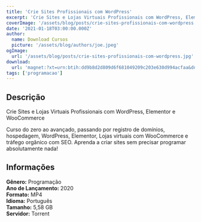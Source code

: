 ```yaml
---
title: 'Crie Sites Profissionais com WordPress'
excerpt: 'Crie Sites e Lojas Virtuais Profissionais com WordPress, Elementor e WooCommerce  Curso do zero ao avançado, passando por registro de domínios, hospedagem, WordPress, Elementor, Lojas virtuais com WooCommerce e tráfego orgânico com SEO. Aprenda a criar sites sem precisar programar absolutame'
coverImage: '/assets/blog/posts/crie-sites-profissionais-com-wordpress.jpg'
date: '2021-01-18T03:00:00.000Z'
author:
  name: Download Cursos
  picture: '/assets/blog/authors/joe.jpeg'
ogImage:
  url: '/assets/blog/posts/crie-sites-profissionais-com-wordpress.jpg'
download:
  url: 'magnet:?xt=urn:btih:dd9b8d2d809d6f681049209c203e630d994acfaa&dn=1%20Curso%20WordPress%20-%20RockeWP&tr=udp%3a%2f%2ftracker.openbittorrent.com%3a1337%2fannounce&tr=udp%3a%2f%2ftracker.opentrackr.org%3a1337%2fannounce'
tags: ['programacao']
---
```

<h2>Descrição</h2>
<p>Crie Sites e Lojas Virtuais Profissionais com WordPress, Elementor e WooCommerce</p><p>Curso do zero ao avançado, passando por registro de domínios, hospedagem, WordPress, Elementor, Lojas virtuais com WooCommerce e tráfego orgânico com SEO. Aprenda a criar sites sem precisar programar absolutamente nada!</p><h2>Informações</h2><p><strong>Gênero:</strong> Programação<br/> <strong>Ano de Lançamento:</strong> 2020<br/> <strong>Formato:</strong> MP4<br/> <strong>Idioma:</strong> Português<br/> <strong>Tamanho:</strong> 5,58 GB<br/> <strong>Servidor:</strong> Torrent</p>